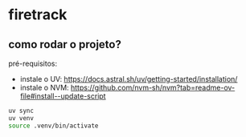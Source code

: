 # firetrack

## como rodar o projeto?

pré-requisitos:

- instale o UV: <https://docs.astral.sh/uv/getting-started/installation/>
- instale o NVM: <https://github.com/nvm-sh/nvm?tab=readme-ov-file#install--update-script>

```sh
uv sync
uv venv
source .venv/bin/activate
```
